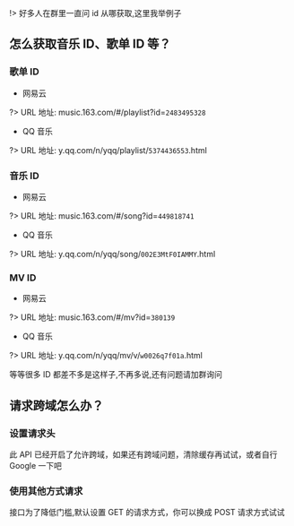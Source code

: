 !> 好多人在群里一直问 id 从哪获取,这里我举例子

## 怎么获取音乐 ID、歌单 ID 等？

### 歌单 ID

-   网易云

?> URL 地址: music.163.com/#/playlist?id=`2483495328`

-   QQ 音乐

?> URL 地址: y.qq.com/n/yqq/playlist/`5374436553`.html

### 音乐 ID

-   网易云

?> URL 地址: music.163.com/#/song?id=`449818741`

-   QQ 音乐

?> URL 地址: y.qq.com/n/yqq/song/`002E3MtF0IAMMY`.html

### MV ID

-   网易云

?> URL 地址: music.163.com/#/mv?id=`380139`

-   QQ 音乐

?> URL 地址: y.qq.com/n/yqq/mv/v/`w0026q7f01a`.html

等等很多 ID 都差不多是这样子,不再多说,还有问题请加群询问

## 请求跨域怎么办？

### 设置请求头

此 API 已经开启了允许跨域，如果还有跨域问题，清除缓存再试试，或者自行 Google 一下吧

### 使用其他方式请求

接口为了降低门槛,默认设置 GET 的请求方式，你可以换成 POST 请求方式试试
